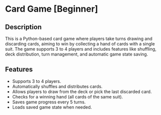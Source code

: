 # Card Game [Beginner]

## Description

This is a Python-based card game where players take turns drawing and discarding cards, aiming to win by collecting a hand of cards with a single suit. The game supports 3 to 4 players and includes features like shuffling, deck distribution, turn management, and automatic game state saving.

## Features
- Supports 3 to 4 players.
- Automatically shuffles and distributes cards.
- Allows players to draw from the deck or pick the last discarded card.
- Checks for a winning hand (all cards of the same suit).
- Saves game progress every 5 turns.
- Loads saved game state when needed.
